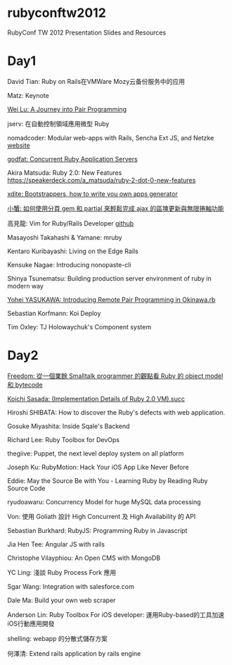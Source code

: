 rubyconftw2012
==============

RubyConf TW 2012 Presentation Slides and Resources


Day1
====

David Tian: Ruby on Rails在VMWare Mozy云备份服务中的应用

Matz: Keynote

[Wei Lu: A Journey into Pair Programming](http://weilu.github.com/reddot2012/)

jserv: 在自動控制領域應用微型 Ruby

nomadcoder: Modular web-apps with Rails, Sencha Ext JS, and Netzke
[website](http://netzke.org/)

[godfat: Concurrent Ruby Application Servers](http://www.godfat.org/slide/2012-12-07-concurrent.pdf)

Akira Matsuda: Ruby 2.0: New Features
https://speakerdeck.com/a_matsuda/ruby-2-dot-0-new-features

[xdite: Bootstrappers, how to write you own apps generator](https://speakerdeck.com/xdite/writing-your-own-apps-generator)


[小蟹: 如何使用分頁 gem 和 partial 來輕鬆完成 ajax 的區塊更新與無限捲軸功能](http://www.slideshare.net/wildjcrt/gem-partial-ajax)

高見龍: Vim for Ruby/Rails Developer
[github](https://github.com/kaochenlong/eddie-vim)

Masayoshi Takahashi & Yamane: mruby

Kentaro Kuribayashi: Living on the Edge Rails

Kensuke Nagae: Introducing nonopaste-cli

Shinya Tsunematsu: Building production server environment of ruby in modern way

[Yohei YASUKAWA: Introducing Remote Pair Programming in Okinawa.rb
](https://speakerdeck.com/yasulab/introducing-remote-pair-programming-in-okinawa-dot-rb)

Sebastian Korfmann: Koi Deploy

Tim Oxley: TJ Holowaychuk's Component system


Day2
====

[Freedom: 從一個業餘 Smalltalk programmer 的觀點看 Ruby 的 object model 和 bytecode](http://www.slideshare.net/kstan2/smalltalk-and-ruby-20121208-15542185)


[Koichi Sasada: (Implementation Details of Ruby 2.0 VM).succ
](http://www.atdot.net/~ko1/activities/rubyconf.tw2012_ko1.pdf)

Hiroshi SHIBATA: How to discover the Ruby's defects with web application.

Gosuke Miyashita: Inside Sqale's Backend

Richard Lee: Ruby Toolbox for DevOps

thegiive: Puppet, the next level deploy system on all platform

Joseph Ku: RubyMotion: Hack Your iOS App Like Never Before

Eddie: May the Source Be with You - Learning Ruby by Reading Ruby Source Code


ryudoawaru: Concurrency Model for huge MySQL data processing

Von: 使用 Goliath 設計 High Concurrent 及 High Availability 的 API

Sebastian Burkhard: RubyJS: Programming Ruby in Javascript

Jia Hen Tee: Angular JS with rails

Christophe Vilayphiou: An Open CMS with MongoDB

YC Ling: 淺談 Ruby Process Fork 應用

Sgar Wang: Integration with salesforce.com

Dale Ma: Build your own web scraper

Anderson Lin: Ruby Toolbox For iOS developer: 運用Ruby-based的工具加速iOS行動應用開發

shelling: webapp 的分散式儲存方案

何澤清: Extend rails application by rails engine
